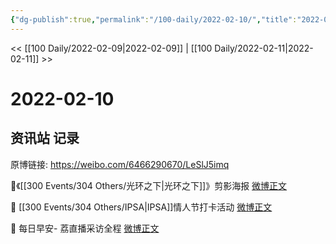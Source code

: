 ```yaml
---
{"dg-publish":true,"permalink":"/100-daily/2022-02-10/","title":"2022-02-10"}
---
```



<< [[100 Daily/2022-02-09\|2022-02-09]] | [[100 Daily/2022-02-11\|2022-02-11]] >>

# 2022-02-10

## 资讯站 记录

原博链接: https://weibo.com/6466290670/LeSlJ5imq

🌟《[[300 Events/304 Others/光环之下\|光环之下]]》剪影海报 [微博正文](https://weibo.com/detail/4735378688841015)

🌟 [[300 Events/304 Others/IPSA\|IPSA]]情人节打卡活动 [微博正文](https://weibo.com/detail/4735339706450460)

🌟 每日早安- 荔直播采访全程 [微博正文](https://weibo.com/detail/4735243291986096)
